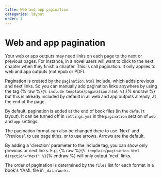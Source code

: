 ```yaml
---
title: Web and app pagination
categories: layout
order: 3
---
```


# Web and app pagination

Your web or app outputs may need links on each page to the next or previous pages. For instance, in a novel users will want to click to the next chapter when they finish a chapter. This is call pagination. It only applies to web and app outputs (not epub or PDF).

Pagination is created by the `pagination.html` include, which adds previous and next links. So you can manually add pagination links anywhere by using the tag {% raw %}`{% include template/pagination.html %}`,{% endraw %} but this is already included by default in all web and app outputs already, at the end of the page.

By default, pagination is added at the end of book files (in the `default` layout). It can be turned off in `settings.yml` in the `pagination` section of `web` and `app` settings.

The pagination format can also be changed there to use 'Next' and 'Previous', to use page titles, or to use arrows. Arrows are the default.

By adding a 'direction' parameter to the include tag, you can show only previous or next links. E.g. {% raw %}`{% template/pagination.html direction="next" %}`{% endraw %} will only output 'next' links.

The order of pagination is determined by the `files` list for each format in a book's YAML file in `_data/works`.
